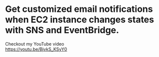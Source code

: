 # Get customized email notifications when EC2 instance changes states with SNS and EventBridge.

Checkout my YouTube video <br/>
https://youtu.be/BjvkS_KSyY0
